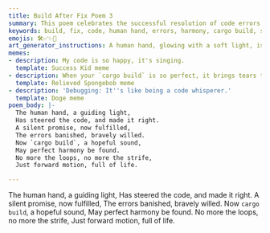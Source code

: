 ```yaml
---
title: Build After Fix Poem 3
summary: This poem celebrates the successful resolution of code errors through human intervention, leading to a harmonious and error-free build. It emphasizes the forward momentum and renewed life in the project.
keywords: build, fix, code, human hand, errors, harmony, cargo build, success, forward motion, life
emojis: 🛠️✅✨🚀
art_generator_instructions: A human hand, glowing with a soft light, is gently guiding lines of code that are flowing smoothly and harmoniously. "Errors" (represented by small, dark, chaotic symbols) are being banished and dissolving into light. A `cargo build` command is shown with a green checkmark, and the overall scene conveys a sense of peaceful accomplishment and renewed energy.
memes:
- description: My code is so happy, it's singing.
  template: Success Kid meme
- description: When your `cargo build` is so perfect, it brings tears to your eyes.
  template: Relieved Spongebob meme
- description: 'Debugging: It''s like being a code whisperer.'
  template: Doge meme
poem_body: |-
  The human hand, a guiding light,
  Has steered the code, and made it right.
  A silent promise, now fulfilled,
  The errors banished, bravely willed.
  Now `cargo build`, a hopeful sound,
  May perfect harmony be found.
  No more the loops, no more the strife,
  Just forward motion, full of life.

---
```

The human hand, a guiding light,
Has steered the code, and made it right.
A silent promise, now fulfilled,
The errors banished, bravely willed.
Now `cargo build`, a hopeful sound,
May perfect harmony be found.
No more the loops, no more the strife,
Just forward motion, full of life.